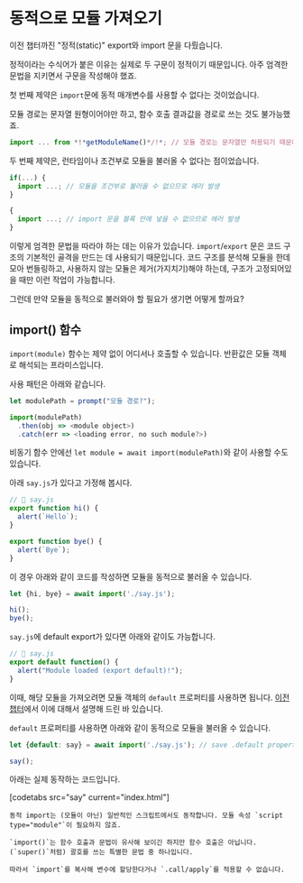 # 동적으로 모듈 가져오기

이전 챕터까진 "정적(static)" export와 import 문을 다뤘습니다. 

정적이라는 수식어가 붙은 이유는 실제로 두 구문이 정적이기 때문입니다. 아주 엄격한 문법을 지키면서 구문을 작성해야 했죠.

첫 번째 제약은 `import`문에 동적 매개변수를 사용할 수 없다는 것이었습니다.

모듈 경로는 문자열 원형이어야만 하고, 함수 호출 결과값을 경로로 쓰는 것도 불가능했죠.

```js
import ... from *!*getModuleName()*/!*; // 모듈 경로는 문자열만 허용되기 때문에 에러가 발생합니다. 
```

두 번째 제약은, 런타임이나 조건부로 모듈을 불러올 수 없다는 점이었습니다.

```js
if(...) {
  import ...; // 모듈을 조건부로 불러올 수 없으므로 에러 발생
}

{
  import ...; // import 문을 블록 안에 넣을 수 없으므로 에러 발생
}
```

이렇게 엄격한 문법을 따라야 하는 데는 이유가 있습니다. `import`/`export` 문은 코드 구조의 기본적인 골격을 만드는 데 사용되기 때문입니다. 코드 구조를 분석해 모듈을 한데 모아 번들링하고, 사용하지 않는 모듈은 제거(가지치기)해야 하는데, 구조가 고정되어있을 때만 이런 작업이 가능합니다.

그런데 만약 모듈을 동적으로 불러와야 할 필요가 생기면 어떻게 할까요?

## import() 함수

`import(module)` 함수는 제약 없이 어디서나 호출할 수 있습니다. 반환값은 모듈 객체로 해석되는 프라미스입니다.

사용 패턴은 아래와 같습니다.

```js run
let modulePath = prompt("모듈 경로?");

import(modulePath)
  .then(obj => <module object>)
  .catch(err => <loading error, no such module?>)
```

비동기 함수 안에선 `let module = await import(modulePath)`와 같이 사용할 수도 있습니다.

아래 `say.js`가 있다고 가정해 봅시다.

```js
// 📁 say.js
export function hi() {
  alert(`Hello`);
}

export function bye() {
  alert(`Bye`);
}
```

이 경우 아래와 같이 코드를 작성하면 모듈을 동적으로 불러올 수 있습니다.

```js
let {hi, bye} = await import('./say.js');

hi();
bye();
```

`say.js`에 default export가 있다면 아래와 같이도 가능합니다.

```js
// 📁 say.js
export default function() {
  alert("Module loaded (export default)!");
}
```

이때, 해당 모듈을 가져오려면 모듈 객체의 `default` 프로퍼티를 사용하면 됩니다. [이전 챕터](info:import-export)에서 이에 대해서 설명해 드린 바 있습니다.

`default` 프로퍼티를 사용하면 아래와 같이 동적으로 모듈을 불러올 수 있습니다.

```js
let {default: say} = await import('./say.js'); // save .default property in say variable

say();
```

아래는 실제 동작하는 코드입니다.

[codetabs src="say" current="index.html"]

```smart
동적 import는 (모듈이 아닌) 일반적인 스크립트에서도 동작합니다. 모듈 속성 `script type="module"`이 필요하지 않죠.
```

```smart
`import()`는 함수 호출과 문법이 유사해 보이긴 하지만 함수 호출은 아닙니다. (`super()`처럼) 괄호를 쓰는 특별한 문법 중 하나입니다. 

따라서 `import`를 복사해 변수에 할당한다거나 `.call/apply`를 적용할 수 없습니다.
```
